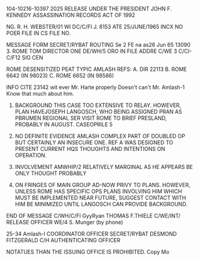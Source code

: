 104-10216-10397 2025 RELEASE UNDER THE PRESIDENT JOHN F. KENNEDY ASSASSINATION RECORDS ACT OF 1992

NG. R. H. WEBSTER/01
WI DC/C/FI
J. 6153
ATE 25/JUNE/1965
INCX
NO POER
FILE IN CS FILE NO.

MESSAGE FORM SECRET/RYBAT
ROUTING
Se
2 FE
na
as26 Jun 65 13090
3. ROME
TOM DIRECTOR
ONE DE/WH/5
ORO IN FILE ADDRE C/WE 3 C/CI-C/F12 SIG CEN

ROME
DESENSITIZED
PEAT TYPIC AMLASH
REFS: A. DIR 22113
B. ROME 6642 (IN 98023)
C. ROME 6652 (IN 98586)

INFO CITE
23142
wit ever Mr. Harte properly Doesn't
can't
Mr. Amlash-1
Know that much
about him.

1. BACKGROUND THIS CASE TOO EXTENSIVE TO RELAY. HOWEVER, PLAN HAVEJOSEPH LANGOSCH, WHO BEING ASSIGNED PRAN AS PBRUMEN REGIONAL SER
VISIT ROME TO BRIEF PRESLAND, PROBABLY IN AUGUST.
CASEOPRILE 5
2. NO DEFINITE EVIDENCE AMLASH COMPLEX PART OF DOUBLED OP BUT CERTAINLY AN INSECURE ONE. REF A WAS DESIGNED TO PRESENT CURRENT HQS
THOUGHTS AND INTENTIONS ON OPERATION.

3. INVOLVEMENT AMWHIP/2 RELATIVELY MARGINAL AS HE APPEARS BE ONLY
THOUGHT PROBABLY
5. ON FRINGES OF MAIN GROUP AD-NOW PRIVY TO PLANS. HOWEVER, UNLESS ROME
HAS SPECIFIC OPS PLANS INVOLVING HIM WHICH MUST BE IMPLEMENTED NEAR FUTURE, SUGGEST CONTACT WITH HIM BE MINIMIZED UNTIL LANGOSCH CAN
PROVIDE BACKGROUND.

END OF MESSAGE
C/WH/C/FI
GyyRyan
THOMAS F.THIELE C/WE/INT/
RELEASE OFFICER
WE/4 S. Munger (by phone)

25-34
Amlash-I
COORDINATOR OFFICER
SECRET/RYBAT
DESMOND FITZGERALD
C/H
AUTHENTICATING
OFFICER

NOTATUES THAN THE ISSUING OFFICE IS PROHIBITED.
Copy Mo
